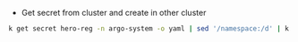 - Get secret from cluster and create in other cluster

```bash
k get secret hero-reg -n argo-system -o yaml | sed '/namespace:/d' | k apply -f -n cattle-system
```

